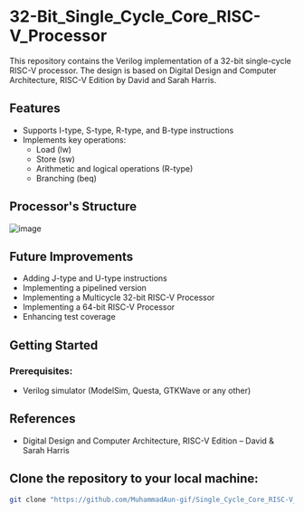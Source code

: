 # 32-Bit_Single_Cycle_Core_RISC-V_Processor

This repository contains the Verilog implementation of a 32-bit single-cycle RISC-V processor. The design is based on Digital Design and Computer Architecture, RISC-V Edition by David and Sarah Harris.

## Features
- Supports I-type, S-type, R-type, and B-type instructions
- Implements key operations:
  - Load (lw)
  - Store (sw)
  - Arithmetic and logical operations (R-type)
  - Branching (beq)

## Processor's Structure
![image](https://github.com/user-attachments/assets/50e6ab7f-d533-484f-b348-ac84dbc776c3)

## Future Improvements
- Adding J-type and U-type instructions
- Implementing a pipelined version
- Implementing a Multicycle 32-bit RISC-V Processor
- Implementing a 64-bit RISC-V Processor
- Enhancing test coverage

## Getting Started
### Prerequisites:
- Verilog simulator (ModelSim, Questa, GTKWave or any other)

## References
- Digital Design and Computer Architecture, RISC-V Edition – David & Sarah Harris

## Clone the repository to your local machine:
```bash
git clone "https://github.com/MuhammadAun-gif/Single_Cycle_Core_RISC-V_Processor"

